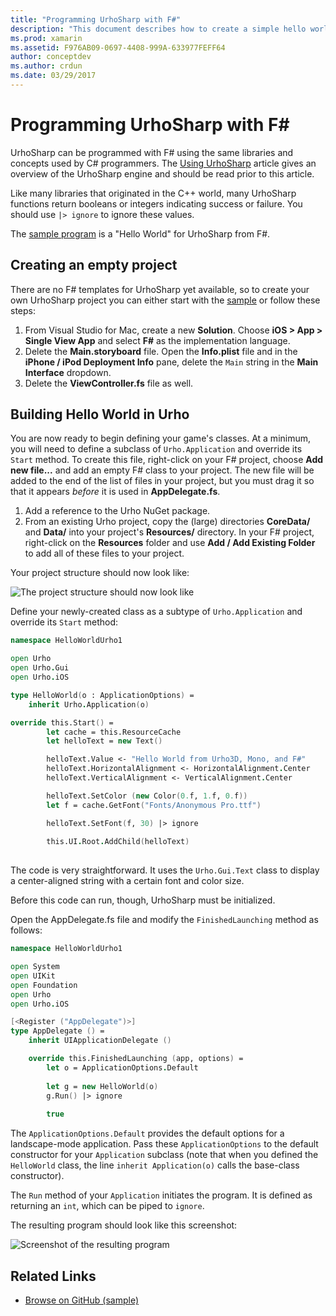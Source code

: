 ```yaml
---
title: "Programming UrhoSharp with F#"
description: "This document describes how to create a simple hello world UrhoSharp application using F# in Visual Studio for Mac."
ms.prod: xamarin
ms.assetid: F976AB09-0697-4408-999A-633977FEFF64
author: conceptdev
ms.author: crdun
ms.date: 03/29/2017
---
```


# Programming UrhoSharp with F\#

UrhoSharp can be programmed with F# using the same libraries and concepts used by C# programmers. The [Using UrhoSharp](~/graphics-games/urhosharp/using.md) article gives an overview of the UrhoSharp engine and should be read prior to this article.

Like many libraries that originated in the C++ world, many UrhoSharp functions return booleans or integers indicating success or failure. You should use `|> ignore` to ignore these values.

The [sample program](https://github.com/xamarin/recipes/tree/master/Recipes/cross-platform/urho/urho-fsharp/HelloWorldUrhoFsharp) is a "Hello World" for UrhoSharp from F#.

## Creating an empty project

There are no F# templates for UrhoSharp yet available, so to create your own UrhoSharp project you can either start with the [sample](https://github.com/xamarin/recipes/tree/master/Recipes/cross-platform/urho/urho-fsharp/HelloWorldUrhoFsharp) or follow these steps:

1. From Visual Studio for Mac, create a new **Solution**. Choose **iOS > App > Single View App** and select **F#** as the implementation language. 
1. Delete the **Main.storyboard** file. Open the **Info.plist** file and in the **iPhone / iPod Deployment Info** pane, delete the `Main` string in the **Main Interface** dropdown.
1. Delete the **ViewController.fs** file as well.

## Building Hello World in Urho

You are now ready to begin defining your game's classes. At a minimum, you will need to define a subclass of `Urho.Application` and override its `Start` method. To create this file, right-click on your F# project, choose **Add new file...** and add an empty F# class to your project. The new file will be added to the end of the list of files in your project, but you must drag it so that it appears *before* it is used in **AppDelegate.fs**.

1. Add a reference to the Urho NuGet package.
1. From an existing Urho project, copy the (large) directories **CoreData/** and **Data/** into your project's **Resources/** directory. In your F# project, right-click on the **Resources** folder and use **Add / Add Existing Folder** to add all of these files to your project.

Your project structure should now look like:

![](fsharp-images/solutionpane.png "The project structure should now look like")

Define your newly-created class as a subtype of `Urho.Application` and override its `Start` method:

```fsharp
namespace HelloWorldUrho1

open Urho
open Urho.Gui
open Urho.iOS

type HelloWorld(o : ApplicationOptions) =
    inherit Urho.Application(o) 

override this.Start() = 
        let cache = this.ResourceCache
        let helloText = new Text()

        helloText.Value <- "Hello World from Urho3D, Mono, and F#"
        helloText.HorizontalAlignment <- HorizontalAlignment.Center
        helloText.VerticalAlignment <- VerticalAlignment.Center

        helloText.SetColor (new Color(0.f, 1.f, 0.f))
        let f = cache.GetFont("Fonts/Anonymous Pro.ttf")

        helloText.SetFont(f, 30) |> ignore
                  
        this.UI.Root.AddChild(helloText)
            
```

The code is very straightforward. It uses the `Urho.Gui.Text` class to display a center-aligned string with a certain font and color size. 

Before this code can run, though, UrhoSharp must be initialized. 

Open the AppDelegate.fs file and modify the `FinishedLaunching` method as follows:

```fsharp
namespace HelloWorldUrho1

open System
open UIKit
open Foundation
open Urho
open Urho.iOS

[<Register ("AppDelegate")>]
type AppDelegate () =
    inherit UIApplicationDelegate ()

    override this.FinishedLaunching (app, options) =
        let o = ApplicationOptions.Default
     
        let g = new HelloWorld(o)
        g.Run() |> ignore
       
        true
```

The `ApplicationOptions.Default` provides the default options for a landscape-mode application. Pass these `ApplicationOptions` to the default constructor for your `Application` subclass (note that when you defined the `HelloWorld` class, the line `inherit Application(o)` calls the base-class constructor).

The `Run` method of your `Application` initiates the program. It is defined as returning an `int`, which can be piped to `ignore`.

The resulting program should look like this screenshot:

![Screenshot of the resulting program](fsharp-images/helloworldfsharp.png)

## Related Links

- [Browse on GitHub (sample)](https://github.com/xamarin/recipes/tree/master/Recipes/cross-platform/urho/urho-fsharp/HelloWorldUrhoFsharp)
